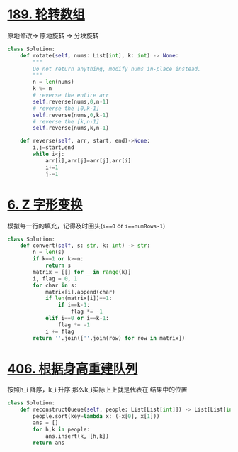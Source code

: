 # [189. 轮转数组](https://leetcode.cn/problems/rotate-array/)
原地修改-> 原地旋转 -> 分块旋转
```python fold
class Solution:
    def rotate(self, nums: List[int], k: int) -> None:
        """
        Do not return anything, modify nums in-place instead.
        """
        n = len(nums)
        k %= n
        # reverse the entire arr
        self.reverse(nums,0,n-1)
        # reverse the [0,k-1]
        self.reverse(nums,0,k-1)
        # reverse the [k,n-1]
        self.reverse(nums,k,n-1)

    def reverse(self, arr, start, end)->None:
        i,j=start,end
        while i<j:
            arr[i],arr[j]=arr[j],arr[i]
            i+=1
            j-=1
```
# [6. Z 字形变换](https://leetcode.cn/problems/zigzag-conversion/)
模拟每一行的填充，记得及时回头(`i==0` or `i==numRows-1`)
```python fold
class Solution:
    def convert(self, s: str, k: int) -> str:
        n = len(s)
        if k==1 or k>=n:
            return s
        matrix = [[] for _ in range(k)]
        i, flag = 0, 1
        for char in s:
            matrix[i].append(char)
            if len(matrix[i])==1:
                if i==k-1:
                    flag *= -1
            elif i==0 or i==k-1:
                flag *= -1
            i += flag
        return ''.join([''.join(row) for row in matrix])

```

# [406. 根据身高重建队列](https://leetcode.cn/problems/queue-reconstruction-by-height/)
按照h_i 降序，k_i 升序
那么k_i实际上上就是代表在 结果中的位置
```python fold
class Solution:
    def reconstructQueue(self, people: List[List[int]]) -> List[List[int]]:
        people.sort(key=lambda x: (-x[0], x[1]))
        ans = []
        for h,k in people:
            ans.insert(k, [h,k])
        return ans

```